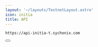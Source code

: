 ```yaml
---
layout: '~/layouts/TestnetLayout.astro'
icon: initia
title: API
---
```


<div class="code-block-wrapper">
  <pre><code>https://api-initia-t.sychonix.com</code></pre>
  <button class="copy-btn"><i class="fas fa-copy"></i></button>
</div>
